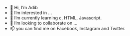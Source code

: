 - 👋 Hi, I’m Adib
- 👀 I’m interested in ...
- 🌱 I’m currently learning c, HTML, Javascript. 
- 💞️ I’m looking to collaborate on ...
- 📫 you can find me on Facebook, Instagram and Twitter.

<!---
adibpie/adibpie is a ✨ special ✨ repository because its `README.md` (this file) appears on your GitHub profile.
You can click the Preview link to take a look at your changes.
--->
